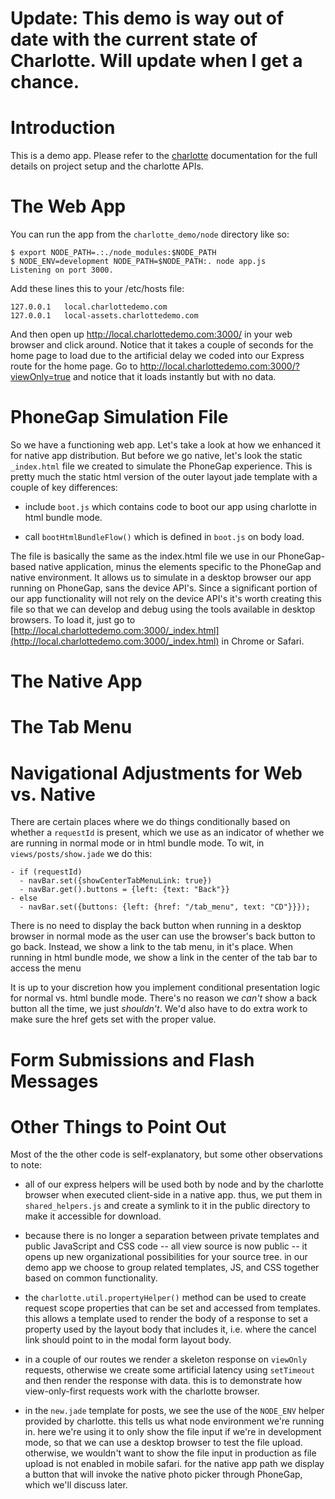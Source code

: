 
# Update: This demo is way out of date with the current state of Charlotte. Will update when I get a chance.

# Introduction

This is a demo app. Please refer to the [charlotte][] documentation for the
full details on project setup and the charlotte APIs.

# The Web App

You can run the app from the `charlotte_demo/node` directory like so:

    $ export NODE_PATH=.:./node_modules:$NODE_PATH
    $ NODE_ENV=development NODE_PATH=$NODE_PATH:. node app.js
    Listening on port 3000.
  
Add these lines this to your /etc/hosts file:

    127.0.0.1   local.charlottedemo.com
    127.0.0.1   local-assets.charlottedemo.com

And then open up http://local.charlottedemo.com:3000/ in your web browser and
click around. Notice that it takes a couple of seconds for the home page to
load due to the artificial delay we coded into our Express route for the home
page. Go to http://local.charlottedemo.com:3000/?viewOnly=true and notice that
it loads instantly but with no data.
 
# PhoneGap Simulation File

So we have a functioning web app. Let's take a look at how we enhanced it for
native app distribution. But before we go native, let's look the static
`_index.html` file we created to simulate the PhoneGap experience. This is
pretty much the static html version of the outer layout jade template with a
couple of key differences:

* include `boot.js` which contains code to boot our app using charlotte in
html bundle mode.

* call `bootHtmlBundleFlow()` which is defined in `boot.js` on body load.

The file is basically the same as the index.html file we use in our
PhoneGap-based native application, minus the elements specific to the PhoneGap
and native environment. It allows us to simulate in a desktop browser our app
running on PhoneGap, sans the device API's. Since a significant portion of our
app functionality will not rely on the device API's it's worth creating this
file so that we can develop and debug using the tools available in desktop
browsers. To load it, just go to
[http://local.charlottedemo.com:3000/_index.html](http://local.charlottedemo.com:3000/_index.html)
in Chrome or Safari.

# The Native App

# The Tab Menu

# Navigational Adjustments for Web vs. Native 

There are certain places where we do things conditionally based on whether a
`requestId` is present, which we use as an indicator of whether we are running
in normal mode or in html bundle mode. To wit, in `views/posts/show.jade` we
do this:

    - if (requestId)
      - navBar.set({showCenterTabMenuLink: true})
      - navBar.get().buttons = {left: {text: "Back"}}
    - else 
      - navBar.set({buttons: {left: {href: "/tab_menu", text: "CD"}}});
  

There is no need to display the back button when running in a desktop browser
in normal mode as the user can use the browser's back button to go back.
Instead, we show a link to the tab menu, in it's place. When running in html
bundle mode, we show a link in the center of the tab bar to access the menu

It is up to your discretion how you implement conditional presentation logic
for normal vs. html bundle mode. There's no reason we *can't* show a back
button all the time, we just *shouldn't*. We'd also have to do extra work to
make sure the href gets set with the proper value.

# Form Submissions and Flash Messages

# Other Things to Point Out

Most of the the other code is self-explanatory, but some other observations
to note:

* all of our express helpers will be used both by node and by the charlotte
  browser when executed client-side in a native app. thus, we put them in
  `shared_helpers.js` and create a symlink to it in the public directory to
  make it accessible for download.

* because there is no longer a separation between private templates and public
  JavaScript and CSS code -- all view source is now public -- it opens up new
  organizational possibilities for your source tree. in our demo app we choose
  to group related templates, JS, and CSS together based on common
  functionality.

* the `charlotte.util.propertyHelper()` method can be used to create request
  scope properties that can be set and accessed from templates. this allows a
  template used to render the body of a response to set a property used by the
  layout body that includes it, i.e. where the cancel link should point to in
  the modal form layout body.

* in a couple of our routes we render a skeleton response on `viewOnly`
  requests, otherwise we create some artificial latency using `setTimeout` and
  then render the response with data. this is to demonstrate how
  view-only-first requests work with the charlotte browser.

* in the `new.jade` template for posts, we see the use of the `NODE_ENV`
  helper provided by charlotte. this tells us what node environment we're
  running in. here we're using it to only show the file input if we're in
  development mode, so that we can use a desktop browser to test the file
  upload. otherwise, we wouldn't want to show the file input in production as
  file upload is not enabled in mobile safari. for the native app path we
  display a button that will invoke the native photo picker through PhoneGap,
  which we'll discuss later.



[charlotte]: https://github.com/danieldkim/charlotte  "Charlotte"

